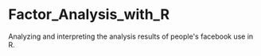 # Factor_Analysis_with_R
Analyzing and interpreting the analysis results of people's facebook use in R.
